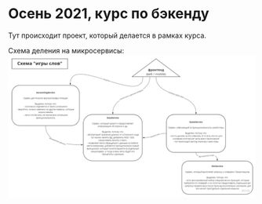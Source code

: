 # Осень 2021, курс по бэкенду

Тут происходит проект, который делается в рамках курса.

Схема деления на микросервисы:
![my_schema](./misc/microservices_schema.jpg)
